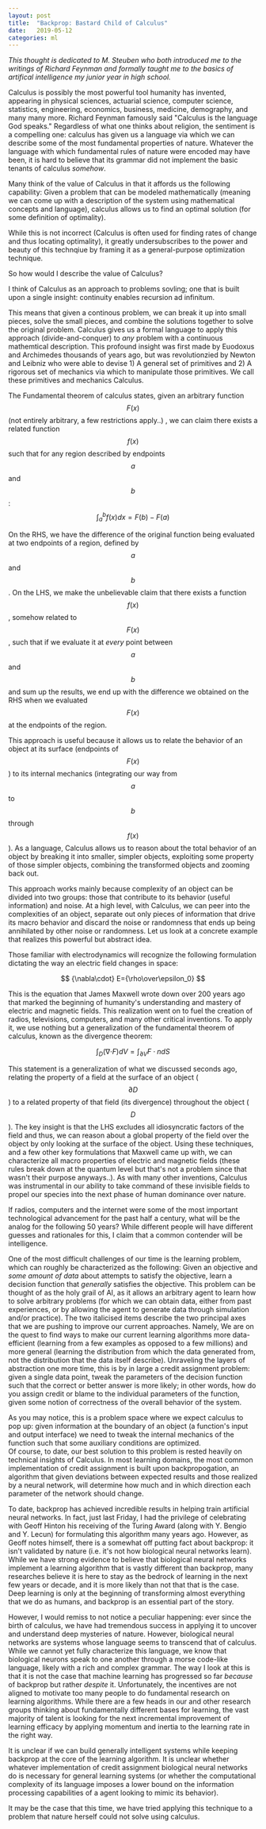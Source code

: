 ```yaml
---
layout: post
title:  "Backprop: Bastard Child of Calculus"
date:   2019-05-12
categories: ml
---
```


_This thought is dedicated to M. Steuben who both introduced me to the writings of Richard Feynman and formally taught me to the basics of artifical intelligence my junior year in high school._ 

Calculus is possibly the most powerful tool humanity has invented, appearing in physical sciences, actuarial science, computer science, statistics, engineering, economics, business, medicine, demography, and many many more. 
Richard Feynman famously said "Calculus is the language God speaks." Regardless of what one thinks about religion, the sentiment is a compelling one: calculus has given us a language via which we can describe some of the most fundamental properties of nature. Whatever the language with which fundamental rules of nature were encoded may have been, it is hard to believe that its grammar did not implement the basic tenants of calculus _somehow_.

Many think of the value of Calculus in that it affords us the following capability: Given a problem that can be modeled mathematically (meaning we can come up with a description of the system using mathematical concepts and language), calculus allows us to find an optimal solution (for some definition of optimality).

While this is not incorrect (Calculus is often used for finding rates of change and thus locating optimality), it greatly undersubscribes to the power and beauty of this technqiue by framing it as a general-purpose optimization technique.

So how would I describe the value of Calculus? 

I think of Calculus as an approach to problems sovling; one that is built upon a single insight: continuity enables recursion ad infinitum.

This means that given a continous problem, we can break it up into small pieces, solve the small pieces, and combine the solutions together to solve the original problem. Calculus gives us a formal language to apply this approach (divide-and-conquer) to _any_ problem with a continuous mathemtical description.
This profound insight was first made by Euodoxus and Archimedes thousands of years ago, but was revolutionzied by Newton and Leibniz who were able to devise 1) A general set of primitives and 2) A rigorous set of mechanics via which to manipulate those primitives. We call these primitives and mechanics Calculus.

The Fundamental theorem of calculus states, given an arbitrary function $$F(x)$$ (not entirely arbitrary, a few restrictions apply..) , we can claim there exists a related function $$f(x)$$ such that for any region described by endpoints $$a$$ and $$b$$:
$$ \int_a^b f(x) dx = F(b) - F(a) $$

On the RHS, we have the difference of the original function being evaluated at two endpoints of a region, defined by $$a$$ and $$b$$. 
On the LHS, we make the unbelievable claim that there exists a function $$f(x)$$, somehow related to $$F(x)$$, such that if we evaluate it at _every_ point between $$a$$ and $$b$$ and sum up the results, we end up with the difference we obtained on the RHS when we evaluated $$F(x)$$ at the endpoints of the region.

This approach is useful because it allows us to relate the behavior of an object at its surface (endpoints of $$F(x)$$) to its internal mechanics (integrating our way from $$a$$ to $$b$$ through $$f(x)$$). 
As a language, Calculus allows us to reason about the total behavior of an object by breaking it into smaller, simpler objects, exploiting some property of those simpler objects, combining the transformed objects and zooming back out.

This approach works mainly because complexity of an object can be divided into two groups: those that contribute to its behavior (useful information) and noise. At a high level, with Calculus, we can peer into the complexities of an object, separate out only pieces of information that drive its macro behavior and discard the noise or randomness that ends up being annihilated by other noise or randomness. Let us look at a concrete example that realizes this powerful but abstract idea.

Those familiar with electrodynamics will recognize the following formulation dictating the way an electric field changes in space:

$$ {\nabla\cdot} E={\rho\over\epsilon_0} $$

This is the equation that James Maxwell wrote down over 200 years ago that marked the beginning of humanity's understanding and mastery of electric and magnetic fields.
This realization went on to fuel the creation of radios, televisions, computers, and many other critical inventions. 
To apply it, we use nothing but a generalization of the fundamental theorem of calculus, known as the divergence theorem:

$$  \int_D ({\nabla\cdot} F)dV=\int_{\partial V} F\cdot ndS  $$

This statement is a generalization of what we discussed seconds ago, relating the property of a field at the surface of an object ($$\partial D$$) to a related property of that field (its divergence) throughout the object ($$D$$). The key insight is that the LHS excludes all idiosyncratic factors of the field and thus, we can reason about a global property of the field over the object by only looking at the surface of the object.
Using these techniques, and a few other key formulations that Maxwell came up with, we can characterize all macro properties of electric and magnetic fields (these rules break down at the quantum level but that's not a problem since that wasn't their purpose anyways..).
As with many other inventions, Calculus was instrumental in our ability to take command of these invisible fields to propel our species into the next phase of human dominance over nature.

If radios, computers and the internet were some of the most important technological advancement for the past half a century, what will be the analog for the following 50 years? While different people will have different guesses and rationales for this, I claim that a common contender will be intelligence.

One of the most difficult challenges of our time is the learning problem, which can roughly be characterized as the following: Given an objective and _some amount of data_ about attempts to satisfy the objective, learn a decision function that _generally_ satisfies the objective.
This problem can be thought of as the holy grail of AI, as it allows an arbitrary agent to learn how to solve arbitrary problems (for which we can obtain data, either from past experiences, or by allowing the agent to generate data through simulation and/or practice). The two italicised items describe the two principal axes that we are pushing to improve our current approaches.
Namely, We are on the quest to find ways to make our current learning algorithms more data-efficient (learning from a few examples as opposed to a few millions) and more general (learning the distribution from which the data generated from, not the distribution that the data itself describe). 
Unraveling the layers of abstraction one more time, this is by in large a credit assignment problem: given a single data point, tweak the parameters of the decision function such that the correct or better answer is more likely; in other words, how do you assign credit or blame to the individual parameters of the function, given some notion of correctness of the overall behavior of the system.

As you may notice, this is a problem space where we expect calculus to pop up: given information at the boundary of an object (a function's input and output interface) we need to tweak the internal mechanics of the function such that some auxiliary conditions are optimized.  
Of course, to date, our best solution to this problem is rested heavily on technical insights of Calculus. In most learning domains, the most common implementation of credit assignment is built upon backpropogation, an algorithm that given deviations between expected results and those realized by a neural network, will determine how much and in which direction each parameter of the network should change.

To date, backprop has achieved incredible results in helping train artificial neural networks. In fact, just last Friday, I had the privilege of celebrating with Geoff Hinton his receiving of the Turing Award (along with Y. Bengio and Y. Lecun) for formulating this algorithm many years ago. However, as Geoff notes himself, there is a somewhat off putting fact about backprop: it isn't validated by nature (i.e. it's not how biological neural networks learn).
While we have strong evidence to believe that biological neural networks implement a learning algorithm that is vastly different than backprop, many researches believe it is here to stay as the bedrock of learning in the next few years or decade, and it is more likely than not that that is the case. Deep learning is only at the beginning of transforming almost everything that we do as humans, and backprop is an essential part of the story.

However, I would remiss to not notice a peculiar happening: ever since the birth of calculus, we have had tremendous success in applying it to uncover and understand deep mysteries of nature. 
However, biological neural networks are systems whose language seems to transcend that of calculus. While we cannot yet fully characterize this language, we know that biological neurons speak to one another through a morse code-like language, likely with a rich and complex grammar.
The way I look at this is that it is not the case that machine learning has progressed so far _because_ of backprop but rather _despite_ it.
Unfortunately, the incentives are not aligned to motivate too many people to do fundamental research on learning algorithms. While there are a few heads in our and other research groups thinking about fundamentally different bases for learning, the vast majority of talent is looking for the next incremental improvement of learning efficacy by applying momentum and inertia to the learning rate in the right way.

It is unclear if we can build generally intelligent systems while keeping backprop at the core of the learning algorithm. It is unclear whether whatever implementation of credit assignment biological neural networks do is necessary for general learning systems (or whether the computational complexity of its language imposes a lower bound on the information processing capabilities of a agent looking to mimic its behavior).

It may be the case that this time, we have tried applying this technique to a problem that nature herself could not solve using calculus.


